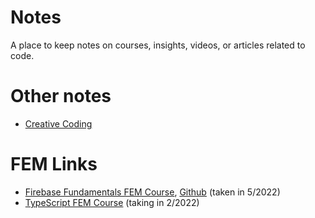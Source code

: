 # Notes

A place to keep notes on courses, insights, videos, or articles related to code.

# Other notes

- [Creative Coding](./CreativeCoding.md)

# FEM Links

- [Firebase Fundamentals FEM Course](https://frontend-masters-firebase.web.app), [Github](https://github.com/davideast/firebase-fundamentals-frontend-masters) (taken in 5/2022)
- [TypeScript FEM Course](https://www.typescript-training.com/course/fundamentals-v3/02-hello-typescript/) (taking in 2/2022)

